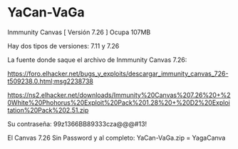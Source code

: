 # YaCan-VaGa
Inmmunity Canvas [ Versión 7.26 ] Ocupa 107MB

Hay dos tipos de versiones: 7.11 y 7.26 


La fuente donde saque el archivo de Inmmunity Canvas 7.26:

https://foro.elhacker.net/bugs_y_exploits/descargar_immunity_canvas_726-t509238.0.html;msg2238738


https://ns2.elhacker.net/downloads/Immunity%20Canvas%207.26%20+%20White%20Phohorus%20Exploit%20Pack%201.28%20+%20D2%20Exploitation%20Pack%202.51.zip  

Su contraseña: 
99z1366BB89333cza@@@#13!



El Canvas 7.26 Sin Password y al completo: YaCan-VaGa.zip = YagaCanva











